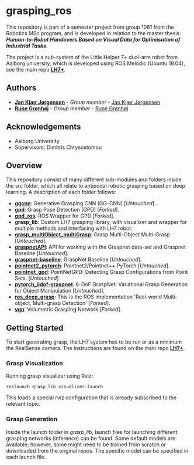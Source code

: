 # grasping_ros

This repository is part of a semester project from group 1061 from the Robotics MSc program, and is developed in relation to the master thesis: ***Human-to-Robot Handovers Based on Visual Data for Optimisation of Industrial Tasks***. 

The project is a sub-system of the Little Helper 7+ dual-arm robot from Aalborg university, which is developed using ROS Melodic (Ubuntu 18.04), see the main repo [**LH7+**](https://bitbucket.org/masterrob/lh7-handover/src/main/).

## Authors

* **[Jan Kjær Jørgensen](mailto:jkja16@student.aau.dk)**           - *Group member* - [Jan Kjær Jørgensen](https://bitbucket.org/%7B342f1a45-adf0-43d0-856c-6a37d68d26d8%7D/)
* **[Rune Grønhøj](mailto:rgranh16@student.aau.dk)**               - *Group member* - [Rune Grønhøj](https://bitbucket.org/%7Be861c97c-c210-4770-bc27-9db291d95387%7D/)

## Acknowledgements

* Aalborg University
* Supervisors: Dimitris Chrysostomou

## Overview

This repository consist of many different sub-modules and folders inside the src folder, which all relate to antipodal robotic grasping based on deep learning. A description of each folder follows:

  - [**ggcnn**](https://github.com/dougsm/ggcnn): Generative Grasping CNN (GG-CNN) [*Untouched*].
  - [**gpd**](https://github.com/Janx1913/gpd/tree/b7dc050d50b48a82ac1ee77ee7eaccae47b9aa1f): Grasp Pose Detection (GPD) [*Forked*].
  - [**gpd_ros**](https://github.com/Janx1913/gpd_ros/tree/205e186f8433e6a05b2d6283b7a02d3be191260f): ROS Wrapper for GPD [*Forked*].
  - **grasp_lib**: Custom LH7 grasping library, with visualizer and wrapper for multiple methods and interfacing with LH7 robot.
  - [**grasp_multiObject_multiGrasp**](https://github.com/ivalab/grasp_multiObject_multiGrasp/tree/806ad3d71c2f413a74294fe75fe26ba4f32c8813): Grasp Multi-Object Multi-Grasp [*Untouched*].
  - [**graspnetAPI**](https://github.com/graspnet/graspnetAPI/tree/f312d7e2a73ca97f9e791cf3f1ab3aeacebac3e9): API for working with the Graspnet data-set and Graspnet Baseline [*Untouched*].
  - [**graspnet-baseline**](https://github.com/graspnet/graspnet-baseline/tree/a1e6f169575369fbdeb78aa1e2f0ef9f05ae6ee9): GraspNet Baseline [*Untouched*].
  - [**pointnet2_pytorch**](https://github.com/erikwijmans/Pointnet2_PyTorch/tree/acda965224f35854bc331cd5fe140393216b0a71): Pointnet2/Pointnet++ PyTorch [*Untouched*].
  - [**pointnet_gpd**](https://github.com/lianghongzhuo/PointNetGPD/tree/23b0afdf86eecaf281952acd2fdb98fd2625f54c): PointNetGPD: Detecting Grasp Configurations from Point Sets. [*Untouched*]
  - [**pytorch_6dof-graspnet**](https://github.com/jsll/pytorch_6dof-graspnet/tree/a620569a815dac47993dda6dbbcb34796b2f55e4): 6-DoF GraspNet: Variational Grasp Generation for Object Manipulation [*Untouched*].
  - [**ros_deep_grasp**](https://github.com/Janx1913/ros_deep_grasp/tree/24aec954922766d6b456428cf2bd12c6c1b77f52): This is the ROS implementation 'Real-world Multi-object, Multi-grasp Detection' [*Forked*].
  - [**vgn**](https://github.com/runeg96/vgn/tree/4f4644f52da663066bd8504f369d1c859a0ba0c1): Volumetric Grasping Network [*Forked*].

## Getting Started

To start generating grasp, the LH7 system has to be run or as a minimum the RealSense camera. The instructions are found on the main repo [**LH7+**](https://bitbucket.org/masterrob/lh7-handover/src/main/).

### Grasp Visualization

Running grasp visualizer using Rviz:
```shell
roslaunch grasp_lib visualizer.launch
```

This loads a special rviz configuration that is already subscribed to the relevant topic. 

### Grasp Generation

Inside the launch folder in *grasp_lib*, launch files for launching different grasping networks (inference) can be found. Some default models are available; however, some might need to be trained from scratch or downloaded from the original repos. The specific model can be specified in each launch file. 